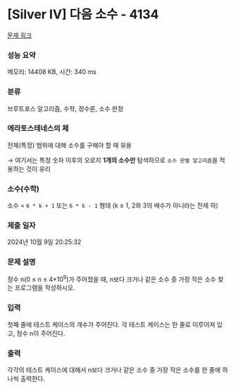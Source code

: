 # [Silver IV] 다음 소수 - 4134 

[문제 링크](https://www.acmicpc.net/problem/4134) 

### 성능 요약

메모리: 14408 KB, 시간: 340 ms

### 분류

브루트포스 알고리즘, 수학, 정수론, 소수 판정

### 에라토스테네스의 체

전체(특정) 범위에 대해 소수를 구해야 할 때 유용

→ 여기서는 특정 숫자 이후의 오로지 **1개의 소수만** 탐색하므로 `소수 판별 알고리즘`을 적용하는 것이 유리

### 소수(수학)

소수 = `6 * k + 1` 또는 `6 * k - 1` 형태 (k ≥ 1, 2와 3의 배수가 아니라는 전제 하)

### 제출 일자

2024년 10월 9일 20:25:32

### 문제 설명

<p>
	정수 n(0 ≤ n ≤ 4*10<sup>9</sup>)가 주어졌을 때, n보다 크거나 같은 소수 중 가장 작은 소수 찾는 프로그램을 작성하시오.</p>

### 입력 

 <p>
	첫째 줄에 테스트 케이스의 개수가 주어진다. 각 테스트 케이스는 한 줄로 이루어져 있고, 정수 n이 주어진다.</p>

### 출력 

 <p>
	각각의 테스트 케이스에 대해서 n보다 크거나 같은 소수 중 가장 작은 소수를 한 줄에 하나씩 출력한다.</p>

